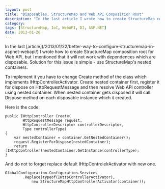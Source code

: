 ```yaml
---
layout: post
title: "Disposables, StructureMap and Web API Composition Root"
description: "In the last article I wrote how to create StructureMap composition root for Web API, but I mentioned that it will not work with dependences which are disposable. Solution for this issue is simple - use StructureMap's nested containers."
category: 
tags: [StructureMap, IoC, WebAPI, DI, ASP.NET]
date: 2013-01-26
---
```


<p class="lead">
In the last [article](/2013/01/22/better-way-to-configure-structuremap-in-aspnet-webapi/) I wrote how to create StructureMap composition root for Web API, but I mentioned that it will not work with dependences which are disposable. Solution for this issue is simple - use StructureMap's nested containers.
</p>

To implement it you have to change Create method of the class which implements IHttpControllerActivator. Create nested container first, register it for dispose on HttpRequestMessage and then resolve Web API controller using nested container. When nested container gets disposed it will call Dispose method on each disposable instance which it created.


Here is the code:

	public IHttpController Create(
            HttpRequestMessage request,
            HttpControllerDescriptor controllerDescriptor,
            Type controllerType)
    {
        var nestedContainer = container.GetNestedContainer();
        request.RegisterForDispose(nestedContainer);
        return (IHttpController)nestedContainer.GetInstance(controllerType);
    }

And do not to forget replace default IHttpControlelrActivator with new one.

	GlobalConfiguration.Configuration.Services
            .Replace(typeof(IHttpControllerActivator),
                new StructureMapHttpControllerActivator(container));